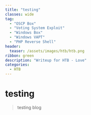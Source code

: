 ```yaml
---
title: "testing" 
classes: wide
tag: 
  - "OSCP Box"
  - "Voting System Exploit"
  - "Windows Box"
  - "Windows VAPT"
  - "PHP Reverse Shell"
header:
  teaser: /assets/images/htb/htb.png
ribbon: green
description: "Writeup for HTB - Love"
categories:
  - HTB
---
```


# testing 

> testing blog
